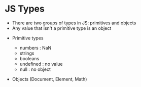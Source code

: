 # JS Types

- There are two groups of types in JS: primitives and objects
- Any value that isn't a primitive type is an object

* Primitive types
  - numbers   : NaN
  - strings
  - booleans
  - undefined : no value
  - null      : no object

* Objects (Document, Element, Math)
